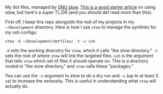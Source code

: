 My dot files, managed by [GNU stow](https://www.gnu.org/software/stow/manual/). [This is a good starter article](https://systemcrafters.net/managing-your-dotfiles/using-gnu-stow/) on using stow, but here's a super TL;DR (and you should def read more than this).

First off, I keep this repo alongside the rest of my projects in my `~/Development` directory. Here is how I use `stow` to manage the symlinks for my ssh configs:
```
stow -d ~/Development/dotfiles/ -t ~/ ssh
```

`-d` sets the working direcotry for `stow`, which it calls "the stow directory."
`-t` sets the root of where `stow` will link the targeted files.
`ssh` is the argument that tells `stow` which set of files it should operate on. This is a directory rooted in "the stow directory," and `stow` calls these "packages."

You can use the `-n` argument to stow to do a dry run and `-v` (up to at least 3 `v`s) to increase the verbosity. This is useful in understanding what `stow` will actually do.
